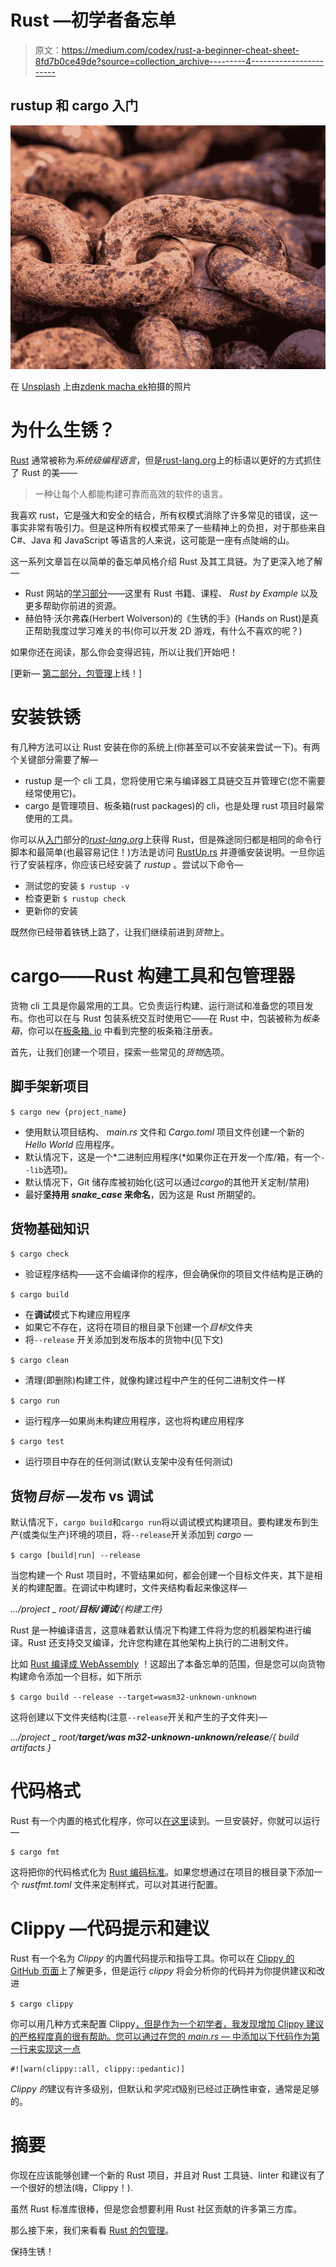# Rust —初学者备忘单

> 原文：<https://medium.com/codex/rust-a-beginner-cheat-sheet-8fd7b0ce49de?source=collection_archive---------4----------------------->

## rustup 和 cargo 入门

![](img/6e0a3a82caefff58bd6226c0249b7372.png)

在 [Unsplash](https://unsplash.com?utm_source=medium&utm_medium=referral) 上由[zdenk macha ek](https://unsplash.com/@zmachacek?utm_source=medium&utm_medium=referral)拍摄的照片

# 为什么生锈？

[Rust](http://rust-lang.org) 通常被称为*系统级编程语言*，但是[rust-lang.org](http://rust-lang.org)上的标语以更好的方式抓住了 Rust 的美——

> 一种让每个人都能构建可靠而高效的软件的语言。

我喜欢 rust，它是强大和安全的结合，所有权模式消除了许多常见的错误，这一事实非常有吸引力。但是这种所有权模式带来了一些精神上的负担，对于那些来自 C#、Java 和 JavaScript 等语言的人来说，这可能是一座有点陡峭的山。

这一系列文章旨在以简单的备忘单风格介绍 Rust 及其工具链。为了更深入地了解—

*   Rust 网站的[学习部分](https://www.rust-lang.org/learn)——这里有 Rust 书籍、课程、 *Rust by Example* 以及更多帮助你前进的资源。
*   赫伯特·沃尔弗森(Herbert Wolverson)的《生锈的手》(Hands on Rust)是真正帮助我度过学习难关的书(你可以开发 2D 游戏，有什么不喜欢的呢？)

如果你还在阅读，那么你会变得迟钝，所以让我们开始吧！

[更新— [第二部分，包管理](https://gian-lorenzetto.medium.com/rust-package-management-ad4fd85026fc)上线！]

# 安装铁锈

有几种方法可以让 Rust 安装在你的系统上(你甚至可以不安装来尝试一下)。有两个关键部分需要了解—

*   rustup 是一个 cli 工具，您将使用它来与编译器工具链交互并管理它(您不需要经常使用它)。
*   cargo 是管理项目、板条箱(rust packages)的 cli，也是处理 rust 项目时最常使用的工具。

你可以从[入门](https://www.rust-lang.org/learn/get-started)部分的[*rust-lang.org*](https://www.rust-lang.org)上获得 Rust，但是殊途同归都是相同的命令行脚本和最简单(也最容易记住！)方法是访问 [RustUp.rs](http://rustup.rs) 并遵循安装说明。一旦你运行了安装程序，你应该已经安装了 *rustup* 。尝试以下命令—

*   测试您的安装
    `$ rustup -v`
*   检查更新
    `$ rustup check`
*   更新你的安装
    

既然你已经带着铁锈上路了，让我们继续前进到*货物*上。

# cargo——Rust 构建工具和包管理器

货物 cli 工具是你最常用的工具。它负责运行构建、运行测试和准备您的项目发布。你也可以在与 Rust 包装系统交互时使用它——在 Rust 中，包装被称为*板条箱*，你可以在[板条箱. io](https://crates.io) 中看到完整的板条箱注册表。

首先，让我们创建一个项目，探索一些常见的*货物*选项。

## **脚手架新项目**

`$ cargo new {project_name}`

*   使用默认项目结构、 *main.rs* 文件和 *Cargo.toml* 项目文件创建一个新的 *Hello World* 应用程序。
*   默认情况下，这是一个*二进制应用程序(*如果你正在开发一个库/箱，有一个`--lib`选项)。
*   默认情况下，Git 储存库被初始化(这可以通过*cargo*的其他开关定制/禁用)
*   最好**坚持用 _snake_case_ 来命名**，因为这是 Rust 所期望的。

## **货物基础知识**

`$ cargo check`

*   验证程序结构——这不会编译你的程序，但会确保你的项目文件结构是正确的

`$ cargo build`

*   在**调试**模式下构建应用程序
*   如果它不存在，这将在项目的根目录下创建一个*目标*文件夹
*   将`--release` 开关添加到发布版本的货物中(见下文)

`$ cargo clean`

*   清理(即删除)构建工件，就像构建过程中产生的任何二进制文件一样

`$ cargo run`

*   运行程序—如果尚未构建应用程序，这也将构建应用程序

`$ cargo test`

*   运行项目中存在的任何测试(默认支架中没有任何测试)

## **货物*目标* —发布 vs 调试**

默认情况下，`cargo build`和`cargo run`将以调试模式构建项目。要构建发布到生产(或类似生产)环境的项目，将`--release`开关添加到 *cargo —*

`$ cargo [build|run] --release`

当您构建一个 Rust 项目时，不管结果如何，都会创建一个目标文件夹，其下是相关的构建配置。在调试中构建时，文件夹结构看起来像这样—

*…/project _ root/****目标/调试****/{构建工件}*

Rust 是一种编译语言，这意味着默认情况下构建工件将为您的机器架构进行编译。Rust 还支持交叉编译，允许您构建在其他架构上执行的二进制文件。

比如 [Rust 编译成 WebAssembly](https://www.rust-lang.org/what/wasm) ！这超出了本备忘单的范围，但是您可以向货物构建命令添加一个目标，如下所示

`$ cargo build --release --target=wasm32-unknown-unknown`

这将创建以下文件夹结构(注意`--release`开关和产生的子文件夹)—

*…/project _ root/****target/was m32-unknown-unknown/release****/{ build artifacts }*

# 代码格式

Rust 有一个内置的格式化程序，你可以[在这里](https://github.com/rust-lang/rustfmt)读到。一旦安装好，你就可以运行—

`$ cargo fmt`

这将把你的代码格式化为 [Rust 编码标准](https://github.com/rust-dev-tools/fmt-rfcs/blob/master/guide/guide.md)。如果您想通过在项目的根目录下添加一个 *rustfmt.toml* 文件来定制样式，可以对其进行配置。

# Clippy —代码提示和建议

Rust 有一个名为 *Clippy* 的内置代码提示和指导工具。你可以在 [Clippy 的 GitHub 页面](https://github.com/rust-lang/rust-clippy)上了解更多，但是运行 *clippy* 将会分析你的代码并为你提供建议和改进

`$ cargo clippy`

你可以用几种方式来配置 Clippy[，但是作为一个初学者，我发现增加 Clippy 建议的严格程度真的很有帮助。您可以通过在您的 *main.rs —* 中添加以下代码作为第一行来实现这一点](https://github.com/rust-lang/rust-clippy#configuration)

```
#![warn(clippy::all, clippy::pedantic)]
```

*Clippy 的*建议有许多级别，但默认和*学究式*级别已经过正确性审查，通常是足够的。

# 摘要

你现在应该能够创建一个新的 Rust 项目，并且对 Rust 工具链、linter 和建议有了一个很好的想法(嗨，Clippy！).

虽然 Rust 标准库很棒，但是您会想要利用 Rust 社区贡献的许多第三方库。

那么接下来，我们来看看 [Rust 的包管理](https://gian-lorenzetto.medium.com/rust-package-management-ad4fd85026fc)。

保持生锈！